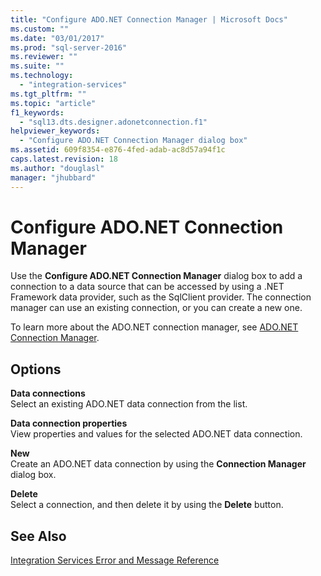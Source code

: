 ```yaml
---
title: "Configure ADO.NET Connection Manager | Microsoft Docs"
ms.custom: ""
ms.date: "03/01/2017"
ms.prod: "sql-server-2016"
ms.reviewer: ""
ms.suite: ""
ms.technology: 
  - "integration-services"
ms.tgt_pltfrm: ""
ms.topic: "article"
f1_keywords: 
  - "sql13.dts.designer.adonetconnection.f1"
helpviewer_keywords: 
  - "Configure ADO.NET Connection Manager dialog box"
ms.assetid: 609f8354-e876-4fed-adab-ac8d57a94f1c
caps.latest.revision: 18
ms.author: "douglasl"
manager: "jhubbard"
---
```

# Configure ADO.NET Connection Manager
  Use the **Configure ADO.NET Connection Manager** dialog box to add a connection to a data source that can be accessed by using a .NET Framework data provider, such as the SqlClient provider. The connection manager can use an existing connection, or you can create a new one.  
  
 To learn more about the ADO.NET connection manager, see [ADO.NET Connection Manager](../../integration-services/connection-manager/ado.net-connection-manager.md).  
  
## Options  
 **Data connections**  
 Select an existing ADO.NET data connection from the list.  
  
 **Data connection properties**  
 View properties and values for the selected ADO.NET data connection.  
  
 **New**  
 Create an ADO.NET data connection by using the **Connection Manager** dialog box.  
  
 **Delete**  
 Select a connection, and then delete it by using the **Delete** button.  
  
## See Also  
 [Integration Services Error and Message Reference](../../integration-services/integration-services-error-and-message-reference.md)  
  
  